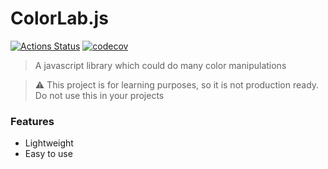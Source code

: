 # ColorLab.js

[![Actions Status](https://github.com/Seniru/ColorLab-JS/workflows/Build/badge.svg)](https://github.com/Seniru/ColorLab-JS/actions)
[![codecov](https://codecov.io/gh/Seniru/ColorLab-JS/branch/master/graph/badge.svg)](https://codecov.io/gh/Seniru/ColorLab-JS)

> A javascript library which could do many color manipulations

> :warning: This project is for learning purposes, so it is not production ready. Do not use this in your projects

### Features

 - Lightweight
 - Easy to use
